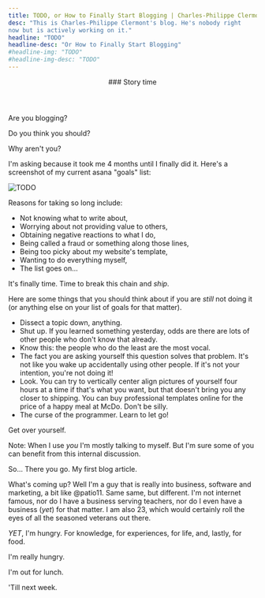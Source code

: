 ```yaml
---
title: TODO, or How to Finally Start Blogging | Charles-Philippe Clermont
desc: "This is Charles-Philippe Clermont's blog. He's nobody right
now but is actively working on it."
headline: "TODO"
headline-desc: "Or How to Finally Start Blogging"
#headline-img: "TODO"
#headline-img-desc: "TODO"
---
```


<header>
### Story time
</header>

Are you blogging?

Do you think you should?

Why aren't you?

I'm asking because it took me 4 months until I finally did it.
Here's a screenshot of my current asana "goals" list:

![TODO](/images/asana-blog.png)

Reasons for taking so long include:
  * Not knowing what to write about,
  * Worrying about not providing value to others,
  * Obtaining negative reactions to what I do,
  * Being called a fraud or something along those lines,
  * Being too picky about my website's template,
  * Wanting to do everything myself,
  * The list goes on...

It's finally time.
Time to break this chain and *ship*.

Here are some things that you should think about if you are
*still* not doing it (or anything else on your list of goals for
that matter).

  * Dissect a topic down, anything.
  * Shut up. If you learned something yesterday, odds are there are
    lots of other people who don't know that already.
  * Know this: the people who do the least are the most vocal.
  * The fact you are asking yourself this question solves that
    problem. It's not like you wake up accidentally using other
    people. If it's not your intention, you're not doing it!
  * Look. You can try to vertically center align pictures of
    yourself four hours at a time if that's what you want, but
    that doesn't bring you any closer to shipping. You can buy
    professional templates online for the price of a happy meal at
    McDo. Don't be silly.
  * The curse of the programmer. Learn to let go!

Get over yourself.

Note: When I use *you* I'm mostly talking to myself. But I'm sure
some of you can benefit from this internal discussion.

So... There you go. My first blog article.

What's coming up?
Well I'm a guy that is really into business,
software and marketing, a bit like @patio11.
Same same, but different.
I'm not internet famous, nor do I have a business serving teachers, nor do
I even have a business (*yet*) for that matter.
I am also 23, which would certainly roll the eyes of all the
seasoned veterans out there.

*YET*, I'm hungry.
For knowledge,
for experiences,
for life, and, lastly, for food.

I'm really hungry.

I'm out for lunch.

'Till next week.
